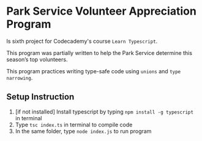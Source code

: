 # Park Service Volunteer Appreciation Program

Is sixth project for Codecademy's course `Learn Typescript`.

This program was partially written to help the Park Service determine this season’s top volunteers.

This program practices writing type-safe code using `unions` and `type narrowing`.

## Setup Instruction
1. [if not installed] Install typescript by typing `npm install -g typescript` in terminal
2. Type `tsc index.ts` in terminal to compile code
3. In the same folder, type `node index.js` to run program

